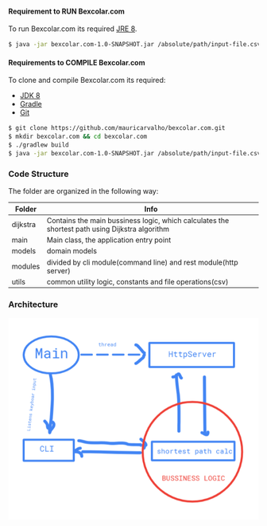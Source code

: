 #### Requirement to RUN Bexcolar.com

To run Bexcolar.com its required [JRE 8](https://www.oracle.com/technetwork/pt/java/javase/downloads/jre8-downloads-2133155.html?printOnly=1).
```sh
$ java -jar bexcolar.com-1.0-SNAPSHOT.jar /absolute/path/input-file.csv 
```
#### Requirements to COMPILE Bexcolar.com
To clone and compile Bexcolar.com its required:
* [JDK 8](https://www.oracle.com/technetwork/pt/java/javase/downloads/jre8-downloads-2133155.html?printOnly=1)
* [Gradle](https://gradle.org/)
* [Git](https://git-scm.com/)

```sh
$ git clone https://github.com/mauricarvalho/bexcolar.com.git
$ mkdir bexcolar.com && cd bexcolar.com
$ ./gradlew build
$ java -jar bexcolar.com-1.0-SNAPSHOT.jar /absolute/path/input-file.csv 
```

### Code Structure

The folder are organized in the following way:

| Folder | Info |
| ------ | ------ |
| dijkstra | Contains the main bussiness logic, which calculates the shortest path using Dijkstra algorithm |
| main | Main class, the application entry point |
| models | domain models |
| modules | divided by cli module(command line) and rest module(http server) |
| utils| common utility logic, constants and file operations(csv) |

### Architecture

![alt text](image.png)

